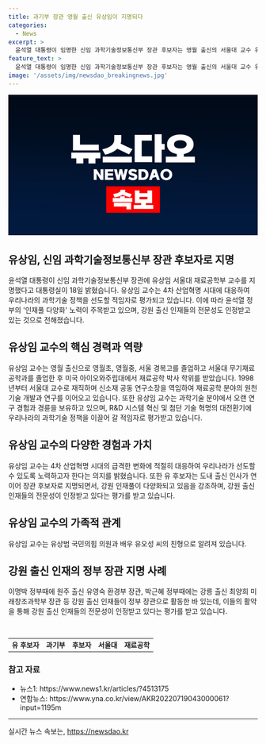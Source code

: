 ```yaml
---
title: 과기부 장관 영월 출신 유상임이 지명되다
categories:
  - News
excerpt: >
  윤석열 대통령이 임명한 신임 과학기술정보통신부 장관 후보자는 영월 출신의 서울대 교수 유상임. 유 후보자는 미국 아이오와주립대에서 박사 학위를 받았으며, 재료공학 분야에서 경험과 경륜을 가졌다. 대통령실은 그를 R&D 시스템 혁신과 첨단 기술 혁명의 대전환기에 우리나라를 선도할 적임자로 평가했다. 도내 출신 인사의 지명으로 강원 인재풀의 다양화가 주목받고 있으며, 강원 인사의 전문성이 인정받고 있다는 평가다.
feature_text: >
  윤석열 대통령이 임명한 신임 과학기술정보통신부 장관 후보자는 영월 출신의 서울대 교수 유상임. 유 후보자는 미국 아이오와주립대에서 박사 학위를 받았으며, 재료공학 분야에서 경험과 경륜을 가졌다. 대통령실은 그를 R&D 시스템 혁신과 첨단 기술 혁명의 대전환기에 우리나라를 선도할 적임자로 평가했다. 도내 출신 인사의 지명으로 강원 인재풀의 다양화가 주목받고 있으며, 강원 인사의 전문성이 인정받고 있다는 평가다.
image: '/assets/img/newsdao_breakingnews.jpg'
---
```


<p><img src="/assets/img/newsdao_breakingnews.jpg" alt="ontimetimes 속보" /></p>

<h2>유상임, 신임 과학기술정보통신부 장관 후보자로 지명</h2>

<p data-ke-size="size16">윤석열 대통령이 신임 과학기술정보통신부 장관에 유상임 서울대 재료공학부 교수를 지명했다고 대통령실이 18일 밝혔습니다. 유상임 교수는 4차 산업혁명 시대에 대응하여 우리나라의 과학기술 정책을 선도할 적임자로 평가되고 있습니다. 이에 따라 윤석열 정부의 '인재풀 다양화' 노력이 주목받고 있으며, 강원 출신 인재들의 전문성도 인정받고 있는 것으로 전해졌습니다.</p>

<h2 data-ke-size="size26">유상임 교수의 핵심 경력과 역량</h2>

<p data-ke-size="size16">유상임 교수는 영월 출신으로 영월초, 영월중, 서울 경복고를 졸업하고 서울대 무기재료공학과를 졸업한 후 미국 아이오와주립대에서 재료공학 박사 학위를 받았습니다. 1998년부터 서울대 교수로 재직하며 신소재 공동 연구소장을 역임하여 재료공학 분야의 원천기술 개발과 연구를 이어오고 있습니다. 또한 유상임 교수는 과학기술 분야에서 오랜 연구 경험과 경륜을 보유하고 있으며, R&D 시스템 혁신 및 첨단 기술 혁명의 대전환기에 우리나라의 과학기술 정책을 이끌어 갈 적임자로 평가받고 있습니다.</p>

<h2 data-ke-size="size26">유상임 교수의 다양한 경험과 가치</h2>

<p data-ke-size="size16">유상임 교수는 4차 산업혁명 시대의 급격한 변화에 적절히 대응하여 우리나라가 선도할 수 있도록 노력하고자 한다는 의지를 밝혔습니다. 또한 유 후보자는 도내 출신 인사가 연이어 장관 후보자로 지명되면서, 강원 인재풀이 다양화되고 있음을 강조하며, 강원 출신 인재들의 전문성이 인정받고 있다는 평가를 받고 있습니다.</p>

<h2 data-ke-size="size26">유상임 교수의 가족적 관계</h2>

<p data-ke-size="size16">유상임 교수는 유상범 국민의힘 의원과 배우 유오성 씨의 친형으로 알려져 있습니다.</p>

<h2 data-ke-size="size26">강원 출신 인재의 정부 장관 지명 사례</h2>

<p data-ke-size="size16">이명박 정부때에 원주 출신 유영숙 환경부 장관, 박근혜 정부때에는 강릉 출신 최양희 미래창조과학부 장관 등 강원 출신 인재들이 정부 장관으로 활동한 바 있는데, 이들의 활약을 통해 강원 출신 인재들의 전문성이 인정받고 있다는 평가를 받고 있습니다.</p>

<p data-ke-size="size16">&nbsp;</p>

<table>
<tbody>
<tr>
<td style="text-align: center; height: 17px;"><b>유 후보자</b></td>
<td style="text-align: center; height: 17px;"><b>과기부</b></td>
<td style="text-align: center; height: 17px;"><b>후보자</b></td>
<td style="text-align: center; height: 17px;"><b>서울대</b></td>
<td style="text-align: center; height: 17px;"><b>재료공학</b></td>
</tr>
</tbody>
</table>

<h3 data-ke-size="size24">참고 자료</h3>

<ul>
<li>뉴스1: https://www.news1.kr/articles/?4513175</li>
<li>연합뉴스: https://www.yna.co.kr/view/AKR20220719043000061?input=1195m</li>
</ul>

<hr>
실시간 뉴스 속보는, <a href="https://newsdao.kr" rel="dofollow">https://newsdao.kr</a>


